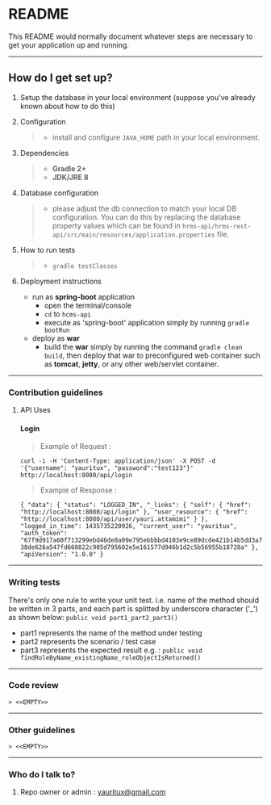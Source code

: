 # README #

This README would normally document whatever steps are necessary to get your application up and running.

* * *

## How do I get set up? ##

1. Setup the database in your local environment (suppose you've already known about how to do this)
1. Configuration 
   >* install and configure `JAVA_HOME` path in your local environment.
1. Dependencies 
   >* **Gradle 2+**
   >* **JDK/JRE 8**
1. Database configuration
   >* please adjust the db connection to match your local DB configuration. You can do this by replacing the database property values which can be found in `hrms-api/hrms-rest-api/src/main/resources/application.properties` file.
1. How to run tests
   >* `gradle testClasses`
1. Deployment instructions

    + run as **spring-boot** application
        * open the terminal/console
        * `cd` to `hcms-api`
        * execute as 'spring-boot' application simply by running `gradle bootRun`
    + deploy as **war** 
        * build the **war** simply by running the command `gradle clean build`, then deploy that war to preconfigured web container such as **tomcat**, **jetty**, or any other web/servlet container. 


* * *

### Contribution guidelines ###

1. API Uses

    #### Login ####

    > Example of Request : 

     `curl -i -H 'Content-Type: application/json' -X POST -d '{"username": "yauritux", "password":"test123"}' http://localhost:8080/api/login`

    > Example of Response : 

    `{
        "data":
        {
            "status": "LOGGED_IN",
            "_links":
            {
                "self":
                {
                    "href": "http://localhost:8080/api/login"
                },
                "user_resource":
                {
                    "href": "http://localhost:8080/api/user/yauri.attamimi"
                }
            },
            "logged_in_time": 1435735220926,
            "current_user": "yauritux",
            "auth_token": "67f9d917a60f713299ebd46de8a09e795ebbbbd4103e9ce89dcde421b14b5dd3a738de626a547fd668822c905d795602e5e161577d946b1d2c5b56955b18728a"
        },
        "apiVersion": "1.0.0"
    }`

* * *
### Writing tests ###
There's only one rule to write your unit test. i.e. name of the method should be written in 3 parts, and each part is splitted by underscore character ('_') as shown below:
`public void part1_part2_part3()`
* part1 represents the name of the method under testing
* part2 represents the scenario / test case
* part3 represents the expected result
e.g. : `public void findRoleByName_existingName_roleObjectIsReturned()`

* * *
### Code review ###
    > <<EMPTY>>

* * *
### Other guidelines ###
    > <<EMPTY>>

* * *
### Who do I talk to? ###

1. Repo owner or admin : [yauritux@gmail.com](mailto:yauritux@gmail.com)
